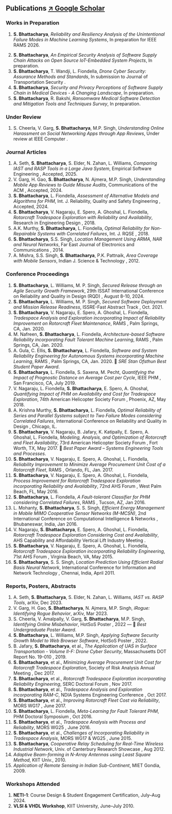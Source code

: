 
## Publications [↗ Google Scholar](https://scholar.google.com/citations?user=D2nEigIAAAAJ&hl=en&oi=ao)

### Works in Preparation
1. **S. Bhattacharya**, *Reliability and Resiliency Analysis of the Unintentional Failure Modes in Machine Learning Systems*, In preparation for   IEEE RAMS 2026.
<!-- - Ian Kirkpatrik, **S. Bhattacharya**, M.P. Singh, L. Williams, *Secured Release through an Agile Security Growth Framework*, In preparation. -->
2. **S. Bhattacharya**, *An Empirical Security Analysis of Software Supply Chain Attacks on Open Source IoT-Embedded System Projects*, In preparation.
3. **S. Bhattacharya**, T. Wandji, L. Fiondella, *Drone Cyber Security: Assurance Methods and Standards*, In submission to   Journal of Transportation Security  .
4. **S. Bhattacharya**, *Security and Privacy Perceptions of Software Supply Chain in Medical Devices - A Changing Landscape*, In preparation.
5. **S. Bhattacharya**, R. Bakshi, *Ransomware Medical Software Detection and Mitigation Tools and Techniques Survey*, In preparation.

### Under Review
1. S. Cheerla, V. Garg, **S. Bhattacharya**, M.P. Singh, *Understanding Online Harassment on Social Networking Apps through App Reviews*, Under review at   IEEE Computer  .

### Journal Articles
1. A. Seth, **S. Bhattacharya**, S. Elder, N. Zahan, L. Williams, *Comparing IAST and RASP Tools in a Large Java System*,   Empirical Software Engineering  , Accepted, 2025.
2. V. Garg, H. Gao, **S. Bhattacharya**, N. Ajmera, M.P. Singh, *Understanding Mobile App Reviews to Guide Misuse Audits*,   Communications of the ACM  , Accepted, 2024.
3. **S. Bhattacharya**, L. Fiondella, *Assessment of Alternative Models and Algorithms for PHM*,   Int. J. Reliability, Quality and Safety Engineering  , Accepted, 2024.
4. **S. Bhattacharya**, V. Nagaraju, E. Spero, A. Ghoshal, L. Fiondella, *Rotorcraft Tradespace Exploration with Reliability and Availability*, Research in Engineering Design  , 2018.
5. A.K. Murthy, **S. Bhattacharya**, L. Fiondella, *Optimal Reliability for Non-Repairable Systems with Correlated Failures*,   Int. J. RQSE  , 2018.
6. **S. Bhattacharya**, S.S. Singh, *Location Management Using ARMA, NAR and Neural Networks*,   Far East Journal of Electronics and Communications  , 2014.
7. A. Mishra, S.S. Singh, **S. Bhattacharya**, P.K. Pattnaik, *Area Coverage with Mobile Sensors*,   Indian J. Science & Technology  , 2012.

### Conference Proceedings
1. **S. Bhattacharya**, L. Williams, M. P. Singh, *Secured Release through an Agile Security Growth Framework*,   29th ISSAT International Conference on Reliability and Quality in Design (RQD)  , August 8-10, 2024.
2. **S. Bhattacharya**, L. Williams, M. P. Singh, *Secured Software Deployment and Mission Release Readiness*,   ISSRE-Fast Abstract Track  , Oct. 2021.
3. **S. Bhattacharya**, V. Nagaraju, E. Spero, A. Ghoshal, L. Fiondella, *Tradespace Analysis and Exploration incorporating Impact of Reliability Improvement on Rotorcraft Fleet Maintenance*,   RAMS  , Palm Springs, CA, Jan. 2020.
4. M. Nafreen, **S. Bhattacharya**, L. Fiondella, *Architecture-based Software Reliability incorporating Fault Tolerant Machine Learning*,   RAMS  , Palm Springs, CA, Jan. 2020.
5. A. Gula, C. Ellis, **S. Bhattacharya**, L. Fiondella, *Software and System Reliability Engineering for Autonomous Systems incorporating Machine Learning*,   RAMS  , Palm Springs, CA, Jan. 2020. 🏅 *SRE Stan Ofsthun Best Student Paper Award*.
6. **S. Bhattacharya**, L. Fiondella, S. Saxena, M. Pecht, *Quantifying the Impact of Prognostic Distance on Average Cost per Cycle*,   IEEE PHM  , San Francisco, CA, July 2019.
7. V. Nagaraju, L. Fiondella, **S. Bhattacharya**, E. Spero, A. Ghoshal, *Quantifying Impact of PHM on Availability and Cost for Tradespace Exploration*,   74th American Helicopter Society Forum  , Phoenix, AZ, May 2018.
8. A. Krishna Murthy, **S. Bhattacharya**, L. Fiondella, *Optimal Reliability of Series and Parallel Systems subject to Two Failure Modes considering Correlated Failures*,   International Conference on Reliability and Quality in Design  , Chicago, IL.
9. **S. Bhattacharya**, V. Nagaraju, B. Jafary, K. Katipally, E. Spero, A. Ghoshal, L. Fiondella, *Modeling, Analysis, and Optimization of Rotorcraft and Fleet Availability*,   73rd American Helicopter Society Forum  , Fort Worth, TX, May 2017. 🏅 *Best Paper Award – Systems Engineering Tools and Processes*.
10. **S. Bhattacharya**, V. Nagaraju, E. Spero, A. Ghoshal, L. Fiondella, *Reliability Improvement to Minimize Average Procurement Unit Cost of a Rotorcraft Fleet*,   RAMS  , Orlando, FL, Jan. 2017.
11. **S. Bhattacharya**, V. Nagaraju, E. Spero, A. Ghoshal, L. Fiondella, *Process Improvement for Rotorcraft Tradespace Exploration incorporating Reliability and Availability*,   72nd AHS Forum  , West Palm Beach, FL, May 2016.
12. **S. Bhattacharya**, L. Fiondella, *A Fault-tolerant Classifier for PHM considering Correlated Failures*,   RAMS  , Tucson, AZ, Jan 2016.
13. L. Mohanty, **S. Bhattacharya**, S. S. Singh, *Efficient Energy Management in Mobile MIMO Cooperative Sensor Networks (M-MCSN)*,   2nd International Conference on Computational Intelligence & Networks  , Bhubaneswar, India, Jan 2016.
14. V. Nagaraju, **S. Bhattacharya**, E. Spero, A. Ghoshal, L. Fiondella, *Rotorcraft Tradespace Exploration Considering Cost and Availability*,   AHS Capability and Affordability Vertical Lift Industry Meeting  .
15. **S. Bhattacharya**, V. Nagaraju, E. Spero, A. Ghoshal, L. Fiondella, *Rotorcraft Tradespace Exploration incorporating Reliability Engineering*,   71st AHS Forum  , Virginia Beach, VA, May 2015.
16. **S. Bhattacharya**, S. S. Singh, *Location Prediction Using Efficient Radial Basis Neural Network*,   International Conference for Information and Network Technology  , Chennai, India, April 2011.

### Reports, Posters, Abstracts
1. A. Seth, **S. Bhattacharya**, S. Elder, N. Zahan, L. Williams, *IAST vs. RASP Tools*, arXiv, Dec 2023.
2. V. Garg, H. Gao, **S. Bhattacharya**, N. Ajmera, M.P. Singh, *iRogue: Identifying Rogue Behavior*, arXiv, Mar 2023.
3. S. Cheerla, V. Amalpally, V. Garg, **S. Bhattacharya**, M.P. Singh, *Identifying Online Misbehavior*,   HotSoS Poster  , 2022 — 🏅 *Best Undergraduate Poster Award*.
4. **S. Bhattacharya**, L. Williams, M.P. Singh, *Applying Software Security Growth Model to Web Browser Software*,   HotSoS Poster  , 2022.
5. B. Jafary, **S. Bhattacharya**, et al., *The Application of UAS in Surface Transportation - Volume II-F: Drone Cyber Security*,   Massachusetts DOT Report No. 19-010  , 2019.
6. **S. Bhattacharya**, et al., *Minimizing Average Procurement Unit Cost for Rotorcraft Tradespace Exploration*,   Society of Risk Analysis Annual Meeting  , Dec 2017.
7. **S. Bhattacharya**, et al., *Rotorcraft Tradespace Exploration incorporating Reliability Engineering*,   SERC Doctoral Forum  , Nov 2017.
8. **S. Bhattacharya**, et al., *Tradespace Analysis and Exploration incorporating RAM-C*,   NDIA Systems Engineering Conference  , Oct 2017.
9. **S. Bhattacharya**, et al., *Improving Rotorcraft Fleet Cost via Reliability*,   MORS WG17  , June 2017.
10. **S. Bhattacharya**, L. Fiondella, *Meta-Learning for Fault Tolerant PHM*,   PHM Doctoral Symposium  , Oct 2016.
11. **S. Bhattacharya**, et al., *Tradespace Analysis with Process and Reliability*,   MORS WG25  , June 2016.
12. **S. Bhattacharya**, et al., *Challenges of Incorporating Reliability in Tradespace Analysis*,   MORS WG17 & WG25  , June 2015.
13. **S. Bhattacharya**, *Cooperative Relay Scheduling for Real-Time Wireless Industrial Network*,   Univ. of Canterbury Research Showcase  , Aug 2012.
15. *Adaptive Beam-forming in N-Array Antennas using Least Square Method*, KIIT Univ., 2010.
16. *Application of Remote Sensing in Indian Sub-Continent*, MIET Gondia, 2009.

### Workshops Attended
1. **NETI-1**: Course Design & Student Engagement Certification, July–Aug 2024.
2. **VLSI & VHDL Workshop**, KIIT University, June–July 2010.
